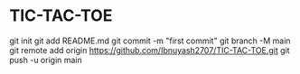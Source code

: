 # TIC-TAC-TOE
git init
git add README.md
git commit -m "first commit"
git branch -M main
git remote add origin https://github.com/Ibnuyash2707/TIC-TAC-TOE.git
git push -u origin main
